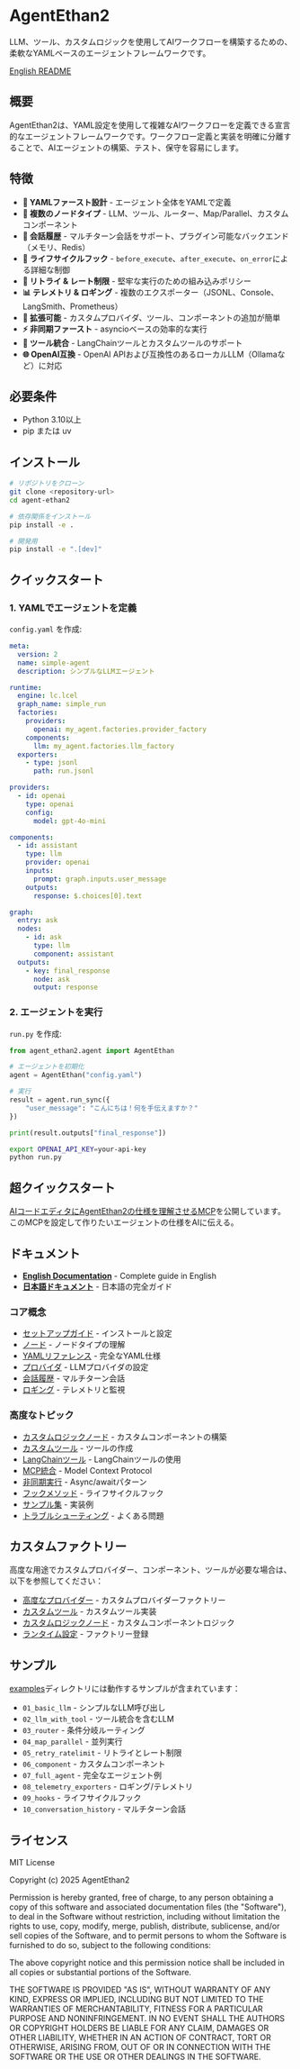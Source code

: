 # AgentEthan2

LLM、ツール、カスタムロジックを使用してAIワークフローを構築するための、柔軟なYAMLベースのエージェントフレームワークです。

[English README](./README.md)

## 概要

AgentEthan2は、YAML設定を使用して複雑なAIワークフローを定義できる宣言的なエージェントフレームワークです。ワークフロー定義と実装を明確に分離することで、AIエージェントの構築、テスト、保守を容易にします。

## 特徴

- **📝 YAMLファースト設計** - エージェント全体をYAMLで定義
- **🔄 複数のノードタイプ** - LLM、ツール、ルーター、Map/Parallel、カスタムコンポーネント
- **💬 会話履歴** - マルチターン会話をサポート、プラグイン可能なバックエンド（メモリ、Redis）
- **🔧 ライフサイクルフック** - `before_execute`、`after_execute`、`on_error`による詳細な制御
- **🔁 リトライ & レート制限** - 堅牢な実行のための組み込みポリシー
- **📊 テレメトリ & ロギング** - 複数のエクスポーター（JSONL、Console、LangSmith、Prometheus）
- **🧩 拡張可能** - カスタムプロバイダ、ツール、コンポーネントの追加が簡単
- **⚡ 非同期ファースト** - asyncioベースの効率的な実行
- **🔌 ツール統合** - LangChainツールとカスタムツールのサポート
- **🌐 OpenAI互換** - OpenAI APIおよび互換性のあるローカルLLM（Ollamaなど）に対応

## 必要条件

- Python 3.10以上
- pip または uv

## インストール

```bash
# リポジトリをクローン
git clone <repository-url>
cd agent-ethan2

# 依存関係をインストール
pip install -e .

# 開発用
pip install -e ".[dev]"
```

## クイックスタート

### 1. YAMLでエージェントを定義

`config.yaml` を作成:

```yaml
meta:
  version: 2
  name: simple-agent
  description: シンプルなLLMエージェント

runtime:
  engine: lc.lcel
  graph_name: simple_run
  factories:
    providers:
      openai: my_agent.factories.provider_factory
    components:
      llm: my_agent.factories.llm_factory
  exporters:
    - type: jsonl
      path: run.jsonl

providers:
  - id: openai
    type: openai
    config:
      model: gpt-4o-mini

components:
  - id: assistant
    type: llm
    provider: openai
    inputs:
      prompt: graph.inputs.user_message
    outputs:
      response: $.choices[0].text

graph:
  entry: ask
  nodes:
    - id: ask
      type: llm
      component: assistant
  outputs:
    - key: final_response
      node: ask
      output: response
```

### 2. エージェントを実行

`run.py` を作成:

```python
from agent_ethan2.agent import AgentEthan

# エージェントを初期化
agent = AgentEthan("config.yaml")

# 実行
result = agent.run_sync({
    "user_message": "こんにちは！何を手伝えますか？"
})

print(result.outputs["final_response"])
```

```bash
export OPENAI_API_KEY=your-api-key
python run.py
```

## 超クイックスタート

[AIコードエディタにAgentEthan2の仕様を理解させるMCP](https://github.com/eijifuku/agent-ethan-guide-mcp)を公開しています。  
このMCPを設定して作りたいエージェントの仕様をAIに伝える。  

## ドキュメント

- **[English Documentation](./docs/en/index.md)** - Complete guide in English
- **[日本語ドキュメント](./docs/ja/index.md)** - 日本語の完全ガイド

### コア概念

- [セットアップガイド](./docs/ja/setup.md) - インストールと設定
- [ノード](./docs/ja/nodes.md) - ノードタイプの理解
- [YAMLリファレンス](./docs/ja/yaml_reference.md) - 完全なYAML仕様
- [プロバイダ](./docs/ja/providers.md) - LLMプロバイダの設定
- [会話履歴](./docs/ja/chat_history.md) - マルチターン会話
- [ロギング](./docs/ja/logging.md) - テレメトリと監視

### 高度なトピック

- [カスタムロジックノード](./docs/ja/custom_logic_node.md) - カスタムコンポーネントの構築
- [カスタムツール](./docs/ja/custom_tools.md) - ツールの作成
- [LangChainツール](./docs/ja/using_langchain_tools.md) - LangChainツールの使用
- [MCP統合](./docs/ja/using_mcp.md) - Model Context Protocol
- [非同期実行](./docs/ja/async_execution.md) - Async/awaitパターン
- [フックメソッド](./docs/ja/hook_methods.md) - ライフサイクルフック
- [サンプル集](./docs/ja/examples.md) - 実装例
- [トラブルシューティング](./docs/ja/troubleshooting.md) - よくある問題

## カスタムファクトリー

高度な用途でカスタムプロバイダー、コンポーネント、ツールが必要な場合は、以下を参照してください：

- [高度なプロバイダー](./docs/ja/providers-advanced.md) - カスタムプロバイダーファクトリー
- [カスタムツール](./docs/ja/custom_tools.md) - カスタムツール実装
- [カスタムロジックノード](./docs/ja/custom_logic_node.md) - カスタムコンポーネントロジック
- [ランタイム設定](./docs/ja/runtime-config.md) - ファクトリー登録

## サンプル

[examples](./examples/)ディレクトリには動作するサンプルが含まれています：

- `01_basic_llm` - シンプルなLLM呼び出し
- `02_llm_with_tool` - ツール統合を含むLLM
- `03_router` - 条件分岐ルーティング
- `04_map_parallel` - 並列実行
- `05_retry_ratelimit` - リトライとレート制限
- `06_component` - カスタムコンポーネント
- `07_full_agent` - 完全なエージェント例
- `08_telemetry_exporters` - ロギング/テレメトリ
- `09_hooks` - ライフサイクルフック
- `10_conversation_history` - マルチターン会話

## ライセンス

MIT License

Copyright (c) 2025 AgentEthan2

Permission is hereby granted, free of charge, to any person obtaining a copy
of this software and associated documentation files (the "Software"), to deal
in the Software without restriction, including without limitation the rights
to use, copy, modify, merge, publish, distribute, sublicense, and/or sell
copies of the Software, and to permit persons to whom the Software is
furnished to do so, subject to the following conditions:

The above copyright notice and this permission notice shall be included in all
copies or substantial portions of the Software.

THE SOFTWARE IS PROVIDED "AS IS", WITHOUT WARRANTY OF ANY KIND, EXPRESS OR
IMPLIED, INCLUDING BUT NOT LIMITED TO THE WARRANTIES OF MERCHANTABILITY,
FITNESS FOR A PARTICULAR PURPOSE AND NONINFRINGEMENT. IN NO EVENT SHALL THE
AUTHORS OR COPYRIGHT HOLDERS BE LIABLE FOR ANY CLAIM, DAMAGES OR OTHER
LIABILITY, WHETHER IN AN ACTION OF CONTRACT, TORT OR OTHERWISE, ARISING FROM,
OUT OF OR IN CONNECTION WITH THE SOFTWARE OR THE USE OR OTHER DEALINGS IN THE
SOFTWARE.




